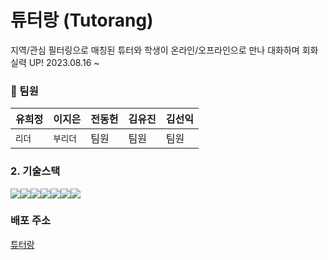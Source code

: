 # 튜터랑 (Tutorang)

지역/관심 필터링으로 매칭된 튜터와 학생이 온라인/오프라인으로 만나 대화하며 회화 실력 UP!
2023.08.16 ~

### 🧷 팀원

| 유희정 | 이지은 | 전동헌 | 김유진 | 김선익 |
| ------ | ------ | ------ | ------ | ------ |
| `리더` | `부리더` | 팀원   | 팀원   | 팀원   |

### 2. 기술스택

<img src="https://img.shields.io/badge/html-E34F26?style=for-the-badge&logo=html5&logoColor=white"><img src="https://img.shields.io/badge/typescript-3178C6?style=for-the-badge&logo=typescript&logoColor=white"><img src="https://img.shields.io/badge/react-61DAFB?style=for-the-badge&logo=react&logoColor=white"><img src="https://img.shields.io/badge/reactquery-FF4154?style=for-the-badge&logo=reactquery&logoColor=white"><img src="https://img.shields.io/badge/reactrouterdom-CA4245?style=for-the-badge&logo=reactrouter&logoColor=white"><img src="https://img.shields.io/badge/git-F05032?style=for-the-badge&logo=git&logoColor=white"><img src="https://img.shields.io/badge/styledcomponents-DB7093?style=for-the-badge&logo=styledcomponents&logoColor=white">

### 배포 주소

[튜터랑](https://tutorang-s27g.vercel.app/)
